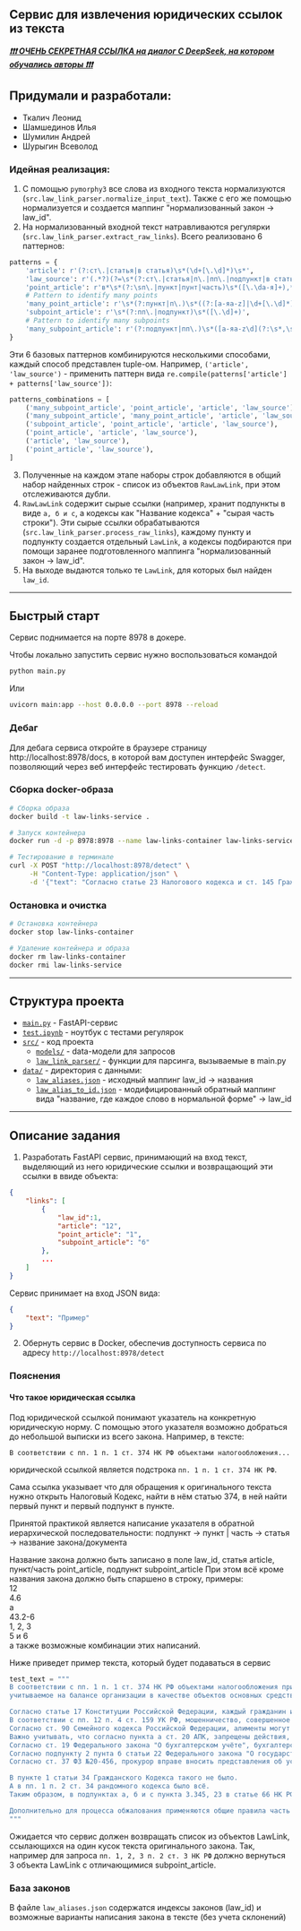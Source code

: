 ## Сервис для извлечения юридических ссылок из текста

***[❗❗❗ ОЧЕНЬ СЕКРЕТНАЯ ССЫЛКА на диалог С DeepSeek, на котором обучались авторы ❗❗❗](https://chat.deepseek.com/share/s518yo9t8tfh3g18kq)***

## Придумали и разработали:

- Ткалич Леонид
- Шамшединов Илья
- Шумилин Андрей
- Шурыгин Всеволод

### Идейная реализация:

1. С помощью `pymorphy3` все слова из входного текста нормализуются (`src.law_link_parser.normalize_input_text`). Также с его же помощью нормализуется и создается маппинг "нормализованный закон -> law_id".
2. На нормализованный входной текст натравливаются регулярки (`src.law_link_parser.extract_raw_links`). Всего реализовано 6 паттернов:
```python
patterns = {
    'article': r'(?:ст\.|статья|в статья)\s*(\d+[\.\d]*)\s*',
    'law_source': r'(.*?)(?=\s*(?:ст\.|статья|п\.|пп\.|подпункт|в статья|$))',
    'point_article': r'в*\s*(?:\sп\.|пункт|пунт|часть)\s*([\.\dа-я]+),*\s*',
    # Pattern to identify many points
    'many_point_article': r'\s*(?:пункт|п\.)\s*((?:[а-яa-z]|\d+[\.\d]*)(?:\s*,\s*(?:[а-яa-z]|\d+[\.\d]*))*(?:\s*и\s*(?:[а-яa-z]|\d+[\.\d]*))?)\s*',
    'subpoint_article': r'\s*(?:пп\.|подпункт)\s*([\.\d]+)',
    # Pattern to identify many subpoints
    'many_subpoint_article': r'(?:подпункт|пп\.)\s*([а-яa-z\d](?:\s*,\s*[а-яa-z\d])*(?:\s*и\s*[а-яa-z\d])?)'
}
```
Эти 6 базовых паттернов комбинируются несколькими способами, каждый способ представлен tuple-ом. Например, `('article', 'law_source')` - применить паттерн вида `re.compile(patterns['article'] + patterns['law_source'])`:

```python
patterns_combinations = [
    ('many_subpoint_article', 'point_article', 'article', 'law_source'),
    ('many_subpoint_article', 'many_point_article', 'article', 'law_source'),
    ('subpoint_article', 'point_article', 'article', 'law_source'),
    ('point_article', 'article', 'law_source'),
    ('article', 'law_source'),
    ('point_article', 'law_source'),
]
```
3. Полученные на каждом этапе наборы строк добавляются в общий набор найденных строк - список из объектов `RawLawLink`, при этом отслеживаются дубли.
4. `RawLawLink` содержит сырые ссылки (например, хранит подпункты в виде `а, б и с`, а кодексы как "Название кодекса" + "сырая часть строки"). Эти сырые ссылки обрабатываются (`src.law_link_parser.process_raw_links`), каждому пункту и подпункту создается отдельный `LawLink`, а кодексы подбираются при помощи заранее подготовленного маппинга "нормализованный закон -> law_id".
5. На выходе выдаются только те `LawLink`, для которых был найден `law_id`.

---

## Быстрый старт

Сервис поднимается на порте 8978 в докере.

Чтобы локально запустить сервис нужно воспользоваться командой 
```bash 
python main.py
```

Или

```bash
uvicorn main:app --host 0.0.0.0 --port 8978 --reload
```

### Дебаг

Для дебага сервиса откройте в браузере страницу http://localhost:8978/docs, в которой вам доступен интерфейс Swagger, позволяющий через веб интерфейс тестировать функцию `/detect`.

### Сборка docker-образа

```bash
# Сборка образа
docker build -t law-links-service .

# Запуск контейнера
docker run -d -p 8978:8978 --name law-links-container law-links-service

# Тестирование в терминале
curl -X POST "http://localhost:8978/detect" \
     -H "Content-Type: application/json" \
     -d '{"text": "Согласно статье 23 Налогового кодекса и ст. 145 Гражданского кодекса"}'
```

### Остановка и очистка

```bash
# Остановка контейнера
docker stop law-links-container

# Удаление контейнера и образа
docker rm law-links-container
docker rmi law-links-service
```

---

## Структура проекта

- [`main.py`](https://github.com/seemsGoodNow/hse_nlp/blob/main/main.py) - FastAPI-сервис
- [`test.ipynb`](https://github.com/seemsGoodNow/hse_nlp/blob/main/test.ipynb) - ноутбук с тестами регулярок
- [`src/`](https://github.com/seemsGoodNow/hse_nlp/blob/main/src/) - код проекта
    - [`models/`](https://github.com/seemsGoodNow/hse_nlp/blob/main/src/models) - data-модели для запросов
    - [`law_link_parser/`](https://github.com/seemsGoodNow/hse_nlp/blob/main/src/law_link_parser.py) - функции для парсинга, вызываемые в main.py
- [`data/`](https://github.com/seemsGoodNow/hse_nlp/blob/main/data/) - директория с данными:
    - [`law_aliases.json`](https://github.com/seemsGoodNow/hse_nlp/blob/main/data/law_aliases.json) - исходный маппинг law_id -> названия
    - [`law_alias_to_id.json`](https://github.com/seemsGoodNow/hse_nlp/blob/main/data/law_alias_to_id.json) - модифицированный обратный маппинг вида "название, где каждое слово в нормальной форме" -> law_id

---

## Описание задания

1. Разработать FastAPI сервис, принимающий на вход текст, выделяющий из него юридические ссылки и возвращающий эти ссылки в ввиде объекта:
```json
{
    "links": [
        {
            "law_id":1,
            "article": "12",
            "point_article": "1",
            "subpoint_article": "б"
        },
        ...
    ]
}
```
Сервис принимает на вход JSON вида:
```json
{
    "text": "Пример"
}
```

2. Обернуть сервис в Docker, обеспечив доступность сервиса по адресу `http://localhost:8978/detect`

### Пояснения
#### Что такое юридическая ссылка
Под юридической ссылкой понимают указатель на конкретную юридическую норму.
С помощью этого указателя возможно добраться до небольшой выписки из всего закона.
Например, в тексте:
```text
В соответствии с пп. 1 п. 1 ст. 374 НК РФ объектами налогообложения...
```
юридической ссылкой является подстрока `пп. 1 п. 1 ст. 374 НК РФ`.

Сама ссылка указывает что для обращения к оригинального текста нужно открыть Налоговый Кодекс, найти в нём статью 374, в ней найти первый пункт и первый подпункт в пункте.

Принятой практикой является написание указателя в обратной иерархической последовательности:
подпункт -> пункт | часть -> статья -> название закона/документа

Название закона должно быть записано в поле law_id, статья article, пункт/часть point_article, подпункт subpoint_article
При этом всё кроме названия закона должно быть спаршено в строку, примеры:  
12  
4.6  
а  
43.2-6  
1, 2, 3  
5 и 6  
а также возможные комбинации этих написаний.

Ниже приведет пример текста, который будет подаваться в сервис

```python
test_text = """
В соответствии с пп. 1 п. 1 ст. 374 НК РФ объектами налогообложения признается недвижимое имущество, 
учитываемое на балансе организации в качестве объектов основных средств в порядке, установленном для ст. 105 УК РФ и ведения бухгалтерского учета, в случае, если налоговая база в отношении такого имущества определяется как его среднегодовая стоимость. Согласно п.  10 АПК для целей бухгалтерского учета по общему правилу единицей учета основных средств является инвентарный объект.

Согласно статье 17 Конституции Российской Федерации, каждый гражданин имеет право на жизнь и свободу. Однако, в соответствии с п. 5 ст. 105 УК РФ, убийство двух или более лиц наказывается лишением свободы на срок до двадцати лет. Также, п. 3 ст. 158 УК РФ предусматривает наказание за кражу, совершенную группой лиц по предварительному сговору. Важно отметить, что согласно ст. 30 Гражданского кодекса Российской Федерации, гражданин, признанный недееспособным, не может самостоятельно заключать сделки.
В соответствии с пп. 12 п. 4 ст. 159 УК РФ, мошенничество, совершенное в крупном размере, наказывается лишением свободы на срок до десяти лет. Согласно п. 2 ст. 228 УК РФ, незаконное хранение лабуб в особо крупном размере карается лишением свободы на срок до пятнадцати лет. Необходимо упомянуть и ст. 275 Налогового Кодекса Российской Федерации, которая регулирует порядок налогообложения прибыли контролируемых иностранных компаний.
Согласно ст. 90 Семейного кодекса Российской Федерации, алименты могут быть взысканы в судебном порядке. Также, ст. 70 Трудового кодекса Российской Федерации определяет порядок заключения трудового договора. В соответствии с п. 1 ст. 213 Гражданского процессуального кодекса Российской Федерации, судебные решения подлежат немедленному исполнению.
Важно учитывать, что согласно пункта а ст. 20 АПК, запрещены действия, направленные на ограничение конкуренции. Согласно статье 16 Закона "О защите прав потребителей", продавец обязан предоставить покупателю полную и достоверную информацию о товаре. В соответствии с п. 2 ст. 14 Закона "О персональных данных", оператор обязан обеспечить конфиденциальность персональных данных.
Согласно ст. 19 Федерального закона "О бухгалтерском учёте", бухгалтерский учёт обязателен для всех организаций. Важно отметить, что согласно п. р ст. 9 Федерального закона "О государственной регистрации юридических лиц и индивидуальных предпринимателей", регистрация изменений в учредительных документах юридического лица осуществляется в течение пяти рабочих дней. В соответствии с п. 1 ст. 16 Закона "О защите прав юридических лиц и индивидуальных предпринимателей при осуществлении государственного контроля (надзора) и муниципального контроля", плановые проверки проводятся не чаще одного раза в три года.
Согласно подпункту 2 пунта б статьи 22 Федерального закона "О государственной гражданской службе Российской Федерации", гражданский служащий обязан соблюдать служебную дисциплину. Важно учитывать, что согласно ст. 12 Федерального закона "О защите конкуренции", запрещено злоупотребление доминирующим положением на рынке. Согласно п. 3 статьи 20 Федерального закона "О полиции", полицейские обязаны действовать в строгом соответствии с законодательством Российской Федерации.
Согласно ст. 37 ФЗ №20-456, прокурор вправе вносить представления об устранении нарушений закона. В соответствии с пп. 4, 5, 6 и 8 п. 1 ст. 14 Федерального закона "О государственной регистрации недвижимости", сведения о правах на недвижимость вносятся в Единый государственный реестр недвижимости. Важно отметить, что согласно ст. 6 Федерального закона "О банках и банковской деятельности", банки обязаны соблюдать банковскую тайну.

В пункте 1 статьи 34 Гражданского Кодекса такого не было.
А в пп. 1 п. 2 ст. 34 рандомного кодекса было всё.
Таким образом, в подпунктах а, б и с пункта 3.345, 23 в статье 66 НК РФ Ничего такого и не было.

Дополнительно для процесса обжалования применяются общие правила часть 3, ст. 30.1 КоАП РФ (постановления об административных правонарушениях обжалуются в суд), при дальнейшем споре — нормы ст. 211 АПК РФ и далее.
"""
```

Ожидается что сервис должен возвращать список из объектов LawLink, ссылающихся на один кусок текста оригинального закона.
Так, например для запроса `пп. 1, 2, 3 п. 2 ст. 3 НК РФ` должно вернуться 3 объекта LawLink с отличающимися subpoint_article.

### База законов
В файле `law_aliases.json` содержатся индексы законов (law_id) и возможные варианты написания закона в тексте (без учета склонений)